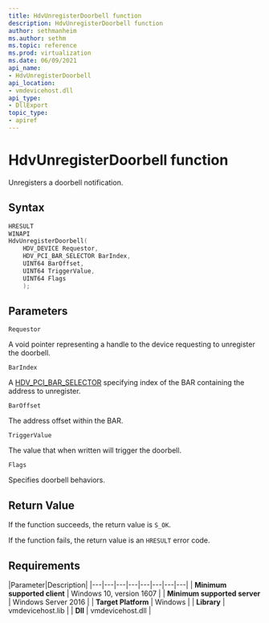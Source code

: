 ```yaml
---
title: HdvUnregisterDoorbell function
description: HdvUnregisterDoorbell function
author: sethmanheim
ms.author: sethm
ms.topic: reference
ms.prod: virtualization
ms.date: 06/09/2021
api_name:
- HdvUnregisterDoorbell
api_location:
- vmdevicehost.dll
api_type:
- DllExport
topic_type: 
- apiref
---
```


# HdvUnregisterDoorbell function

Unregisters a doorbell notification.


## Syntax

```C++
HRESULT
WINAPI
HdvUnregisterDoorbell(
    HDV_DEVICE Requestor,
    HDV_PCI_BAR_SELECTOR BarIndex,
    UINT64 BarOffset,
    UINT64 TriggerValue,
    UINT64 Flags
    );
```

## Parameters

`Requestor`

A void pointer representing a handle to the device requesting to unregister the doorbell.

`BarIndex`

A [HDV_PCI_BAR_SELECTOR](HdvPciBarSelector.md) specifying index of the BAR containing the address to unregister.

`BarOffset`

The address offset within the BAR.

`TriggerValue`

The value that when written will trigger the doorbell.

`Flags`

Specifies doorbell behaviors.


## Return Value

If the function succeeds, the return value is `S_OK`.

If the function fails, the return value is an  `HRESULT` error code.

## Requirements

|Parameter|Description|
|---|---|---|---|---|---|---|---|
| **Minimum supported client** | Windows 10, version 1607 |
| **Minimum supported server** | Windows Server 2016 |
| **Target Platform** | Windows |
| **Library** | vmdevicehost.lib |
| **Dll** | vmdevicehost.dll |

